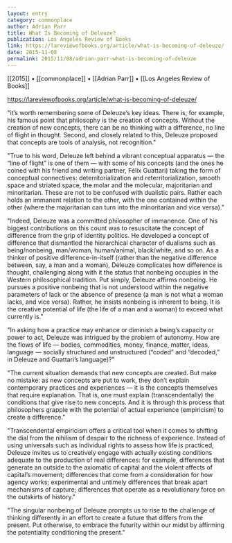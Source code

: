 ```yaml
---
layout: entry
category: commonplace
author: Adrian Parr
title: What Is Becoming of Deleuze?
publication: Los Angeles Review of Books
link: https://lareviewofbooks.org/article/what-is-becoming-of-deleuze/
date: 2015-11-08
permalink: 2015/11/08/adrian-parr-what-is-becoming-of-deleuze
---
```


[[2015]] • [[commonplace]] • [[Adrian Parr]] • [[Los Angeles Review of Books]]

https://lareviewofbooks.org/article/what-is-becoming-of-deleuze/

"it’s worth remembering some of Deleuze’s key ideas. There is, for example, his famous point that philosophy is the creation of concepts. Without the creation of new concepts, there can be no thinking with a difference, no line of flight in thought. Second, and closely related to this, Deleuze proposed that concepts are tools of analysis, not recognition."

"True to his word, Deleuze left behind a vibrant conceptual apparatus — the “line of flight” is one of them — with some of his concepts (and the ones he coined with his friend and writing partner, Félix Guattari) taking the form of conceptual connectives: deterritorialization and reterritorialization, smooth space and striated space, the molar and the molecular, majoritarian and minoritarian. These are not to be confused with dualistic pairs. Rather each holds an immanent relation to the other, with the one contained within the other (where the majoritarian can turn into the minoritarian and vice versa)."

"Indeed, Deleuze was a committed philosopher of immanence. One of his biggest contributions on this count was to resuscitate the concept of difference from the grip of identity politics. He developed a concept of difference that dismantled the hierarchical character of dualisms such as being/nonbeing, man/woman, human/animal, black/white, and so on. As a thinker of positive difference-in-itself (rather than the negative difference between, say, a man and a woman), Deleuze complicates how difference is thought, challenging along with it the status that nonbeing occupies in the Western philosophical tradition. Put simply, Deleuze affirms nonbeing. He pursues a positive nonbeing that is not understood within the negative parameters of lack or the absence of presence (a man is not what a woman lacks, and vice versa). Rather, he insists nonbeing is inherent to being. It is the creative potential of life (the life of a man and a woman) to exceed what currently is."

"In asking how a practice may enhance or diminish a being’s capacity or power to act, Deleuze was intrigued by the problem of autonomy. How are the flows of life — bodies, commodities, money, finance, matter, ideas, language — socially structured and unstructured (“coded” and “decoded,” in Deleuze and Guattari’s language)?"

"The current situation demands that new concepts are created. But make no mistake: as new concepts are put to work, they don’t explain contemporary practices and experiences — it is the concepts themselves that require explanation. That is, one must explain (transcendentally) the conditions that give rise to new concepts. And it is through this process that philosophers grapple with the potential of actual experience (empiricism) to create a difference."

"Transcendental empiricism offers a critical tool when it comes to shifting the dial from the nihilism of despair to the richness of experience. Instead of using universals such as individual rights to assess how life is practiced, Deleuze invites us to creatively engage with actually existing conditions adequate to the production of real differences: for example, differences that generate an outside to the axiomatic of capital and the violent affects of capital’s movement; differences that come from a consideration for how agency works; experimental and untimely differences that break apart mechanisms of capture; differences that operate as a revolutionary force on the outskirts of history."

"The singular nonbeing of Deleuze prompts us to rise to the challenge of thinking differently in an effort to create a future that differs from the present. Put otherwise, to embrace the futurity within our midst by affirming the potentiality conditioning the present."
